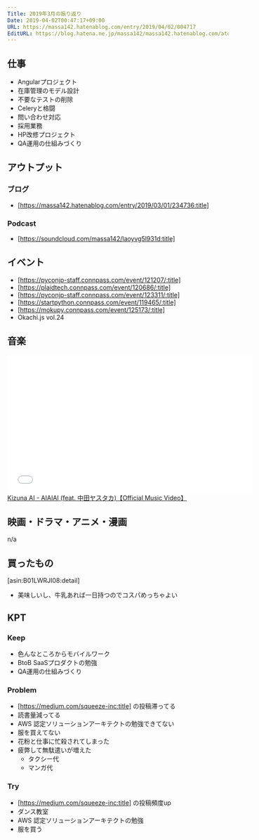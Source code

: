 ```yaml
---
Title: 2019年3月の振り返り
Date: 2019-04-02T00:47:17+09:00
URL: https://massa142.hatenablog.com/entry/2019/04/02/004717
EditURL: https://blog.hatena.ne.jp/massa142/massa142.hatenablog.com/atom/entry/17680117127003638230
---
```


## 仕事
+ Angularプロジェクト
+ 在庫管理のモデル設計
+ 不要なテストの削除
+ Celeryと格闘
+ 問い合わせ対応
+ 採用業務
+ HP改修プロジェクト
+ QA運用の仕組みづくり

## アウトプット
### ブログ
* [https://massa142.hatenablog.com/entry/2019/03/01/234736:title]

### Podcast
* [https://soundcloud.com/massa142/laoyvg5l931d:title]

## イベント
+ [https://pyconjp-staff.connpass.com/event/121207/:title]
+ [https://plaidtech.connpass.com/event/120686/:title]
+ [https://pyconjp-staff.connpass.com/event/123311/:title]
+ [https://startpython.connpass.com/event/119465/:title]
+ [https://mokupy.connpass.com/event/125173/:title]
+ Okachi.js vol.24

## 音楽

<iframe width="560" height="315" frameborder="0" allowfullscreen="" src="//www.youtube.com/embed/S8dmq5YIUoc"></iframe><br><a href="https://youtube.com/watch?v=S8dmq5YIUoc">Kizuna AI - AIAIAI (feat. 中田ヤスタカ)【Official Music Video】</a>

## 映画・ドラマ・アニメ・漫画

n/a


## 買ったもの


[asin:B01LWRJI08:detail]


* 美味しいし、牛乳あれば一日持つのでコスパめっちゃよい

## KPT

### Keep
* 色んなところからモバイルワーク
* BtoB SaaSプロダクトの勉強
* QA運用の仕組みづくり

### Problem
* [https://medium.com/squeeze-inc:title] の投稿滞ってる
* 読書量減ってる
* AWS 認定ソリューションアーキテクトの勉強できてない
* 服を買えてない
* 花粉と仕事に忙殺されてしまった
* 疲弊して無駄遣いが増えた
  * タクシー代
  * マンガ代

### Try
* [https://medium.com/squeeze-inc:title] の投稿頻度up
* ダンス教室
* AWS 認定ソリューションアーキテクトの勉強
* 服を買う

